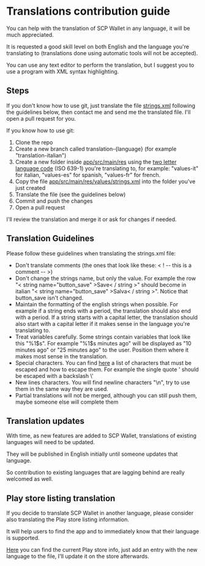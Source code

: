 # Translations contribution guide

You can help with the translation of SCP Wallet in any language, it will be much appreciated.

It is requested a good skill level on both English and the language you're translating to (translations done using automatic tools will not be accepted).

You can use any text editor to perform the translation, but I suggest you to use a program with XML syntax highlighting.

## Steps

If you don't know how to use git, just translate the file [strings.xml](app/src/main/res/values/strings.xml) following the guidelines below, then contact me and send me the translated file. I'll open a pull request for you.

If you know how to use git:
1. Clone the repo
2. Create a new branch called translation-{language} (for example "translation-italian")
2. Create a new folder inside [app/src/main/res](app/src/main/res) using the [two letter language code](https://en.wikipedia.org/wiki/List_of_ISO_639-1_codes) (ISO 639-1) you're translating to, for example: "values-it" for italian, "values-es" for spanish, "values-fr" for french.
3. Copy the file [app/src/main/res/values/strings.xml](app/src/main/res/values/strings.xml) into the folder you've just created
4. Translate the file (see the guidelines below)
5. Commit and push the changes
6. Open a pull request

I'll review the translation and merge it or ask for changes if needed.

## Translation Guidelines

Please follow these guidelines when translating the strings.xml file:
* Don't translate comments (the ones that look like these: < ! -- this is a comment -- >)
* Don't change the strings name, but only the value. For example the row "< string name="button_save" >Save< / string >" should become in italian "< string name="button_save" >Salva< / string >". Notice that button_save isn't changed.
* Maintain the formatting of the english strings when possible. For example if a string ends with a period, the translation should also end with a period. If a string starts with a capital letter, the translation should also start with a capital letter if it makes sense in the language you're translating to.
* Treat variables carefully. Some strings contain variables that look like this "%1$s". For example "%1$s minutes ago" will be displayed as "10 minutes ago" or "25 minutes ago" to the user. Position them where it makes most sense in the translation.
* Special characters. You can find [here](https://developer.android.com/guide/topics/resources/string-resource#escaping_quotes) a list of characters that must be escaped and how to escape them. For example the single quote ' should be escaped with a backslash \\'
* New lines characters. You will find newline characters "\\n", try to use them in the same way they are used.
* Partial translations will not be merged, although you can still push them, maybe someone else will complete them

## Translation updates

With time, as new features are added to SCP Wallet, translations of existing languages will need to be updated.

They will be published in English initially until someone updates that language.

So contribution to existing languages that are lagging behind are really welcomed as well.

## Play store listing translation

If you decide to translate SCP Wallet in another language, please consider also translating the Play store listing information.

It will help users to find the app and to immediately know that their language is supported.

[Here](play-store.md) you can find the current Play store info, just add an entry with the new language to the file, I'll update it on the store afterwards.
